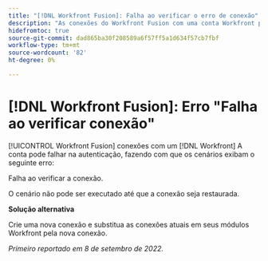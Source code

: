 ```yaml
---
title: "[!DNL Workfront Fusion]: Falha ao verificar o erro de conexão"
description: "As conexões do Workfront Fusion com uma conta Workfront podem falhar na autenticação, fazendo com que os cenários apresentem o seguinte erro: Falha ao verificar a conexão."
hidefromtoc: true
source-git-commit: dad865ba30f208589a6f57ff5a1d634f57cb7fbf
workflow-type: tm+mt
source-wordcount: '82'
ht-degree: 0%

---
```



# [!DNL Workfront Fusion]: Erro &quot;Falha ao verificar conexão&quot;

[!UICONTROL Workfront Fusion] conexões com um [!DNL Workfront] A conta pode falhar na autenticação, fazendo com que os cenários exibam o seguinte erro:

Falha ao verificar a conexão.

O cenário não pode ser executado até que a conexão seja restaurada.

**Solução alternativa**

Crie uma nova conexão e substitua as conexões atuais em seus módulos Workfront pela nova conexão.

_Primeiro reportado em 8 de setembro de 2022._

